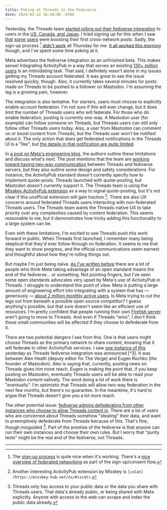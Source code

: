 ```yaml
---
title: Poking at Threads in the Fediverse
date: 2024-03-22 16:20:00 -0300
---
```


Yesterday, the Threads team [started rolling out their fediverse integration](https://www.threads.net/@mosseri/post/C4yY-JPPapO) to users in the [US, Canada, and Japan](https://help.instagram.com/760878905943039). I tried signing up for this when I saw [that](https://mastodon.social/@zuck@threads.net/112134819543015910) [some](https://mastodon.social/@_zmknox@threads.net/112135260520972779) [users](https://mastodon.social/@dan_sup@threads.net/112135316863796578) were boosting their first cross-network posts. Sadly, the sign-up process [^1] [didn't work](https://www.threads.net/@gavinanderegg/post/C4yd1z_OrNN) all Thursday for me. [It all worked this morning](https://www.threads.net/@gavinanderegg/post/C40YHXnuMQi) though, and I've spent some time poking at it.

Meta advertises the fediverse integration as an unfinished beta. This makes sense! Integrating ActivityPub in a way that serves an existing [130+ million users](https://techcrunch.com/2024/02/01/threads-now-reaches-more-130-million-monthly-users-says-meta-up-30m-from-q3/) is an intimidating task. That said, I definitely wasn't alone in my issues getting my Threads account federated. It was great to see the issue resolved quickly, though. Also, it currently takes several minutes for posts made on Threads to be pushed to a follower on Mastodon. I'm assuming the lag is a growing pain, however.

The integration is also tentative. For starters, users must choose to explicitly enable account federation. I'm not sure if this will ever change, but it does limit the number of Threads users who will federate. For those who do enable federation, posting is currently one-way. A Mastodon user (for example) can follow someone on Threads, but Threads users can still only follow other Threads users today. Also, a user from Mastodon can comment on or boost content from Threads, but the Threads user won't be notified about it. The only action that does get federated notifications in the Threads UI is a "like", but [the details in that notification are quite limited](https://anderegg.s3.amazonaws.com/threads-like-notification.png).

In [a post on Meta's engineering blog](https://engineering.fb.com/2024/03/21/networking-traffic/threads-has-entered-the-fediverse/), the authors outline these limitations and discuss what's next. The post mentions that the team are [working toward having two-way communication](https://engineering.fb.com/2024/03/21/networking-traffic/threads-has-entered-the-fediverse/#:~:text=In%20the%20future%2C%20we%20expect%20content%20to%20flow%20from%20the%20fediverse%20into%20Threads) between Threads and fediverse servers, but they also outline some design and safety considerations. For instance, the ActivityPub standard doesn't currently specify how to implement quote-posts. Threads launched with quote-posting, but Mastodon doesn't currently support it. The Threads team is using the [Misskey ActivityPub extension](https://misskey-hub.net/ns/#_misskey_quote) as a way to signal quote-posting, but it's not clear if this unofficial extension will gain traction [^2]. There are also UX concerns around federated Threads users interacting with non-federated Threads users. The Threads team wants the Threads-native UX to take priority over any complexities caused by content federation. This seems reasonable to me, but it demonstrates how tricky adding this functionality to a large system can be.

Even with these limitations, I'm excited to see Threads push this work forward in public. When Threads first launched, I remember many being skeptical that they'd ever follow through on federation. It seems to me that they want to show progress, and the official communications seem earnest and thoughtful about how they're rolling things out.

But maybe I'm just being naïve. [As I've written before](/2023/12/15/the-threads-invasion) there are a lot of people who think Meta taking advantage of an open standard means the end of the fediverse… or something. Not pointing fingers, but I've seen some open standards advocates very upset by Meta's use of ActivityPub in Threads. I struggle to understand this point of view. Meta is putting a large amount of engineering effort into integrating with a system that has —  generously — [about 2 million monthly active users](https://fedidb.org/software). Is Meta trying to cut the legs out from beneath a possible open source competitor? I guess anything's possible, but that sure doesn't seem like an efficient use of resources. I'm pretty confident that people running their own [Firefish server](https://joinfirefish.org) aren't going to move to Threads. And even if Threads "wins", I don't think these small communities will be affected if they choose to defederate from it.

There are two potential dangers I see from this. One is that users might choose Threads as the primary network to share content, knowing that it will federate to other ActivityPub services. I saw [one instance of this](https://mastodon.social/@alexeheath/112135659397558710) yesterday as Threads fediverse integration was announced [^3]. It was between Alex Heath (deputy editor for The Verge) and Eugen Rochko (the founder of Mastodon). Alex is saying that, currently, posting news on Threads gives him more reach. Eugen is making the point that, if you keep posting on Mastodon, eventually Threads users will be able to read your Mastodon content natively. The word doing a lot of work there is "eventually". I'm optimistic that Threads will allow two-way federation in the next few months, but there's no guarantee. In the meantime, it's hard to argue that Threads doesn't give you a lot more reach.

The other potential issue: [fediverse admins defederating from other instances who choose to allow Threads content in](https://mastodon.social/@maxleibman/112139611250304789). There are a lot of users who are concerned about Threads somehow "stealing" their data, and want to preemptively defederate from Threads because of this. That's fine, though misguided [^4]. Part of the promise of the fediverse is that anyone can run their own instances and choose their own rules. But I worry that "purity tests" might be the real end of the fediverse, not Threads.

---

[^1]: The [sign-up process](https://engineering.fb.com/2024/03/21/networking-traffic/threads-has-entered-the-fediverse/#:~:text=The%20current%20state%20of%20fediverse%20integration%20in%20Threads) is quite nice when it's working. There's a [nice overview of federated networking](https://engineering.fb.com/wp-content/uploads/2024/03/Threads-consent-flow.png) as part of the sign-up/consent flow.

[^2]: Another interesting ActivityPub extension by Misskey is `[isCat](https://misskey-hub.net/ns/#iscat)`.

[^4]: Threads only has access to your public data or the data you share with Threads users. That data's already public, or being shared with Meta explicitly. Anyone with access to the web can scrape and index the public data already.
